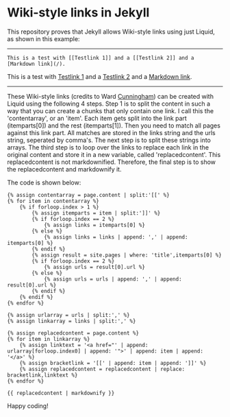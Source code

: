 # Wiki-style links in Jekyll

This repository proves that Jekyll allows Wiki-style links using just Liquid, as shown in this example:

----

    This is a test with [[Testlink 1]] and a [[Testlink 2]] and a [Markdown link](/).

This is a test with [Testlink 1](/testlink1) and a [Testlink 2](/testlink2) and a [Markdown link](/).

----

These Wiki-style links (credits to Ward [Cunningham](https://en.wikipedia.org/wiki/Ward_Cunningham)) can be created with Liquid using the following 4 steps. Step 1 is to split the content in such a way that you can create a chunks that only contain one link. I call this the 'contentarray', or an 'item'. Each item gets split into the link part (itemparts[0]) and the rest (itemparts[1]). Then you need to match all pages against this link part. All matches are stored in the links string and the urls string, seperated by comma's. The next step is to split these strings into arrays. The third step is to loop over the links to replace each link in the original content and store it in a new variable, called 'replacedcontent'. This replacedcontent is not markdownified. Therefore, the final step is to show the replacedcontent and markdownify it.

The code is shown below:

```
{% assign contentarray = page.content | split:'[[' %}
{% for item in contentarray %}
    {% if forloop.index > 1 %}
        {% assign itemparts = item | split:']]' %}
        {% if forloop.index == 2 %}
            {% assign links = itemparts[0] %}
        {% else %}
            {% assign links = links | append: ',' | append: itemparts[0] %}
        {% endif %}
        {% assign result = site.pages | where: 'title',itemparts[0] %}
        {% if forloop.index == 2 %}
            {% assign urls = result[0].url %}
        {% else %}
            {% assign urls = urls | append: ',' | append: result[0].url %}
        {% endif %}
    {% endif %}
{% endfor %}

{% assign urlarray = urls | split:',' %}
{% assign linkarray = links | split:',' %}

{% assign replacedcontent = page.content %}
{% for item in linkarray %}
    {% assign linktext = '<a href="' | append: urlarray[forloop.index0] | append: '">' | append: item | append: '</a>' %}
    {% assign bracketlink = '[[' | append: item | append: ']]' %}
    {% assign replacedcontent = replacedcontent | replace: bracketlink,linktext %}
{% endfor %}

{{ replacedcontent | markdownify }}
```
Happy coding!
